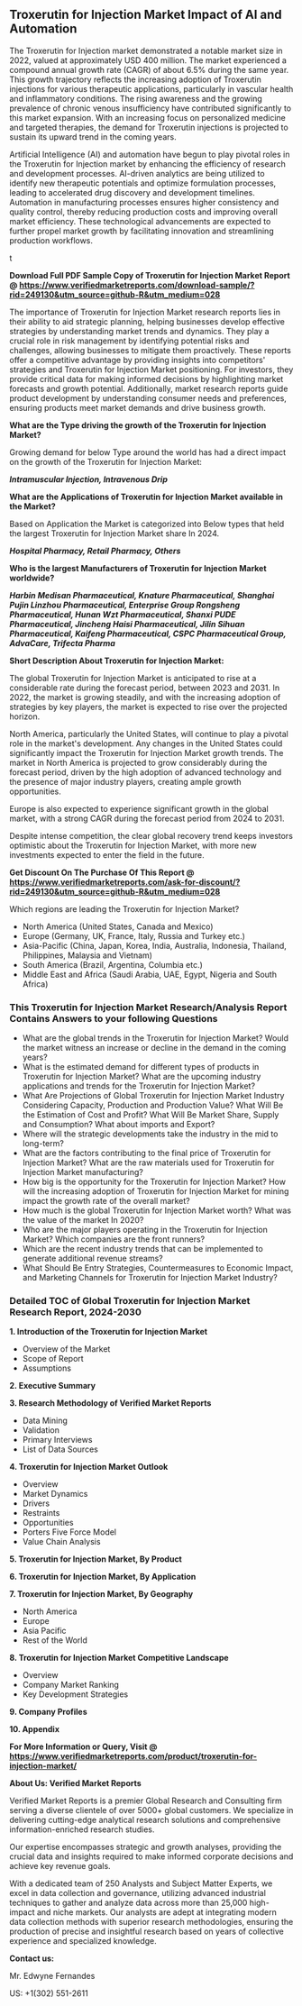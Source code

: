 <h2>Troxerutin for Injection Market Impact of AI and Automation</h2><p>The Troxerutin for Injection market demonstrated a notable market size in 2022, valued at approximately USD 400 million. The market experienced a compound annual growth rate (CAGR) of about 6.5% during the same year. This growth trajectory reflects the increasing adoption of Troxerutin injections for various therapeutic applications, particularly in vascular health and inflammatory conditions. The rising awareness and the growing prevalence of chronic venous insufficiency have contributed significantly to this market expansion. With an increasing focus on personalized medicine and targeted therapies, the demand for Troxerutin injections is projected to sustain its upward trend in the coming years.</p><p>Artificial Intelligence (AI) and automation have begun to play pivotal roles in the Troxerutin for Injection market by enhancing the efficiency of research and development processes. AI-driven analytics are being utilized to identify new therapeutic potentials and optimize formulation processes, leading to accelerated drug discovery and development timelines. Automation in manufacturing processes ensures higher consistency and quality control, thereby reducing production costs and improving overall market efficiency. These technological advancements are expected to further propel market growth by facilitating innovation and streamlining production workflows.</p>t</p><p id="" class=""><strong>Download Full PDF Sample Copy of Troxerutin for Injection Market Report @ <a href="https://www.verifiedmarketreports.com/download-sample/?rid=249130&utm_source=github-R&utm_medium=028" target="_blank">https://www.verifiedmarketreports.com/download-sample/?rid=249130&utm_source=github-R&utm_medium=028</a></strong></p><p>The importance of&nbsp;Troxerutin for Injection Market research reports lies in their ability to aid strategic planning, helping businesses develop effective strategies by understanding market trends and dynamics. They play a crucial role in risk management by identifying potential risks and challenges, allowing businesses to mitigate them proactively. These reports offer a competitive advantage by providing insights into competitors' strategies and Troxerutin for Injection Market positioning. For investors, they provide critical data for making informed decisions by highlighting market forecasts and growth potential. Additionally, market research reports guide product development by understanding consumer needs and preferences, ensuring products meet market demands and drive business growth.</p><p><strong>What are the&nbsp;Type driving the growth of the Troxerutin for Injection Market?</strong></p><p id="" class="">Growing demand for below Type around the world has had a direct impact on the growth of the Troxerutin for Injection Market:</p><em><strong>Intramuscular Injection, Intravenous Drip</strong></em></p><strong>What are the&nbsp;Applications&nbsp;of Troxerutin for Injection Market available in the Market?</strong></p><p id="" class="">Based on Application the Market is categorized into Below types that held the largest Troxerutin for Injection Market share In 2024.</p><em><strong>Hospital Pharmacy, Retail Pharmacy, Others</strong></em></p><strong>Who is the largest Manufacturers of Troxerutin for Injection Market worldwide?</strong></p><p><em><strong>Harbin Medisan Pharmaceutical, Knature Pharmaceutical, Shanghai Pujin Linzhou Pharmaceutical, Enterprise Group Rongsheng Pharmaceutical, Hunan Wzt Pharmaceutical, Shanxi PUDE Pharmaceutical, Jincheng Haisi Pharmaceutical, Jilin Sihuan Pharmaceutical, Kaifeng Pharmaceutical, CSPC Pharmaceutical Group, AdvaCare, Trifecta Pharma</strong></em></p><p id="" class=""><strong>Short Description About Troxerutin for Injection Market:</strong></p><p>The global Troxerutin for Injection Market is anticipated to rise at a considerable rate during the forecast period, between 2023 and 2031. In 2022, the market is growing steadily, and with the increasing adoption of strategies by key players, the market is expected to rise over the projected horizon.</p><p>North America, particularly the United States, will continue to play a pivotal role in the market's development. Any changes in the United States could significantly impact the Troxerutin for Injection Market growth trends. The market in North America is projected to grow considerably during the forecast period, driven by the high adoption of advanced technology and the presence of major industry players, creating ample growth opportunities.</p><p>Europe is also expected to experience significant growth in the global market, with a strong CAGR during the forecast period from 2024 to 2031.</p><p>Despite intense competition, the clear global recovery trend keeps investors optimistic about the Troxerutin for Injection Market, with more new investments expected to enter the field in the future.</p><p id="" class=""><strong>Get Discount On The Purchase Of This Report @ <a href="https://www.verifiedmarketreports.com/ask-for-discount/?rid=249130&utm_source=github-R&utm_medium=028" target="_blank">https://www.verifiedmarketreports.com/ask-for-discount/?rid=249130&utm_source=github-R&utm_medium=028</a></strong></p>Which regions are leading the Troxerutin for Injection Market?</p><ul><li>North America (United States, Canada and Mexico)</li><li>Europe (Germany, UK, France, Italy, Russia and Turkey etc.)</li><li>Asia-Pacific (China, Japan, Korea, India, Australia, Indonesia, Thailand, Philippines, Malaysia and Vietnam)</li><li>South America (Brazil, Argentina, Columbia etc.)</li><li>Middle East and Africa (Saudi Arabia, UAE, Egypt, Nigeria and South Africa)</li></ul><h3 id="" class="">This Troxerutin for Injection Market Research/Analysis Report Contains Answers to your following Questions</h3><ul><li>What are the global trends in the Troxerutin for Injection Market? Would the market witness an increase or decline in the demand in the coming years?</li><li>What is the estimated demand for different types of products in Troxerutin for Injection Market? What are the upcoming industry applications and trends for the Troxerutin for Injection Market?</li><li>What Are Projections of Global Troxerutin for Injection Market Industry Considering Capacity, Production and Production Value? What Will Be the Estimation of Cost and Profit? What Will Be Market Share, Supply and Consumption? What about imports and Export?</li><li>Where will the strategic developments take the industry in the mid to long-term?</li><li>What are the factors contributing to the final price of Troxerutin for Injection Market? What are the raw materials used for Troxerutin for Injection Market manufacturing?</li><li>How big is the opportunity for the Troxerutin for Injection Market? How will the increasing adoption of Troxerutin for Injection Market for mining impact the growth rate of the overall market?</li><li>How much is the global Troxerutin for Injection Market worth? What was the value of the market In 2020?</li><li>Who are the major players operating in the Troxerutin for Injection Market? Which companies are the front runners?</li><li>Which are the recent industry trends that can be implemented to generate additional revenue streams?</li><li>What Should Be Entry Strategies, Countermeasures to Economic Impact, and Marketing Channels for Troxerutin for Injection Market Industry?</li></ul><h3 id="" class="">Detailed TOC of Global Troxerutin for Injection Market Research Report, 2024-2030</h3><p id="" class=""><strong>1. Introduction of the Troxerutin for Injection Market</strong></p><ul><li>Overview of the Market</li><li>Scope of Report</li><li>Assumptions</li></ul><p id="" class=""><strong>2. Executive Summary</strong></p><p id="" class=""><strong>3. Research Methodology of Verified Market Reports</strong></p><ul><li>Data Mining</li><li>Validation</li><li>Primary Interviews</li><li>List of Data Sources</li></ul><p id="" class=""><strong>4. Troxerutin for Injection Market Outlook</strong></p><ul><li>Overview</li><li>Market Dynamics</li><li>Drivers</li><li>Restraints</li><li>Opportunities</li><li>Porters Five Force Model</li><li>Value Chain Analysis</li></ul><p id="" class=""><strong>5. Troxerutin for Injection Market, By Product</strong></p><p id="" class=""><strong>6. Troxerutin for Injection Market, By Application</strong></p><p id="" class=""><strong>7. Troxerutin for Injection Market, By Geography</strong></p><ul><li>North America</li><li>Europe</li><li>Asia Pacific</li><li>Rest of the World</li></ul><p id="" class=""><strong>8. Troxerutin for Injection Market Competitive Landscape</strong></p><ul><li>Overview</li><li>Company Market Ranking</li><li>Key Development Strategies</li></ul><p id="" class=""><strong>9. Company Profiles</strong></p><p id="" class=""><strong>10. Appendix</strong></p><p id="" class=""><strong>For More Information or Query, Visit @ <a href="https://www.verifiedmarketreports.com/product/troxerutin-for-injection-market/" target="_blank">https://www.verifiedmarketreports.com/product/troxerutin-for-injection-market/</a></strong></p><p id="" class=""><strong>About Us: Verified Market Reports</strong></p><p id="" class="">Verified Market Reports is a premier Global Research and Consulting firm serving a diverse clientele of over 5000+ global customers. We specialize in delivering cutting-edge analytical research solutions and comprehensive information-enriched research studies.</p><p id="" class="">Our expertise encompasses strategic and growth analyses, providing the crucial data and insights required to make informed corporate decisions and achieve key revenue goals.</p><p id="" class="">With a dedicated team of 250 Analysts and Subject Matter Experts, we excel in data collection and governance, utilizing advanced industrial techniques to gather and analyze data across more than 25,000 high-impact and niche markets. Our analysts are adept at integrating modern data collection methods with superior research methodologies, ensuring the production of precise and insightful research based on years of collective experience and specialized knowledge.</p><p id="" class=""><strong>Contact us:</strong></p><p id="" class="">Mr. Edwyne Fernandes</p><p id="" class="">US: +1(302) 551-2611</p>